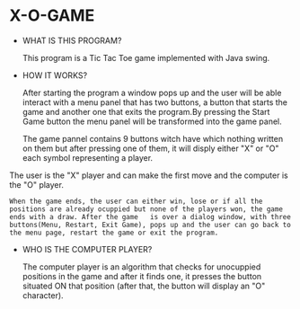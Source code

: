 # X-O-GAME
* WHAT IS THIS PROGRAM?
 
   This program is a Tic Tac Toe game implemented with Java swing.
 
* HOW IT WORKS?
 
    After starting the program a window pops up and the user will be able interact with a menu panel that has two buttons, a button that starts the game and another one   that exits the program.By pressing the Start Game button the menu panel will be transformed into the game panel.
 
   The game pannel contains 9 buttons witch have which nothing written on them but after pressing one of them, it will disply either "X" or "O" each symbol representing   a player.
 
 The user is the "X" player and can make the first move and the computer is the "O" player.
 
    When the game ends, the user can either win, lose or if all the positions are already ocuppied but none of the players won, the game ends with a draw. After the game   is over a dialog window, with three buttons(Menu, Restart, Exit Game), pops up and the user can go back to the menu page, restart the game or exit the program.
 
 
* WHO IS THE COMPUTER PLAYER?
 
    The computer player is an algorithm that checks for unocuppied positions in the game and after it finds one, it presses the button situated ON that position (after     that, the button will display an "O" character).
